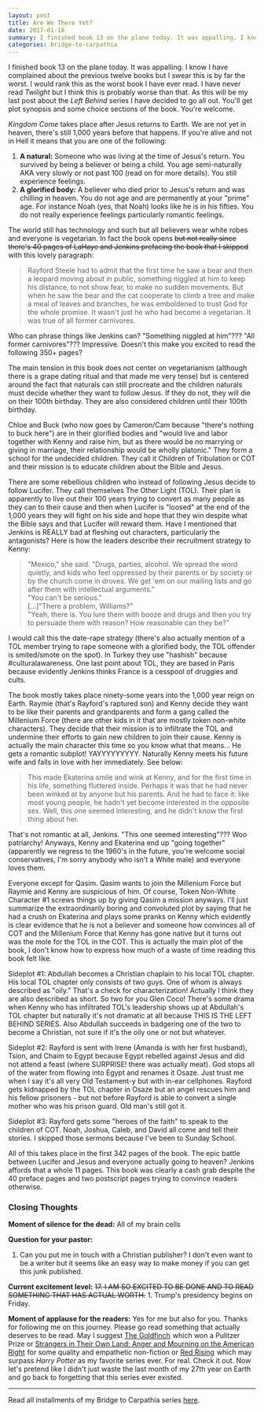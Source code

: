 ```yaml
---
layout: post
title: Are We There Yet?
date: 2017-01-18
summary: I finished book 13 on the plane today. It was appalling. I know I have complained about the previous twelve books but I swear this is by far the worst. I would rank this as the worst book I have ever read...
categories: bridge-to-carpathia
---
```

I finished book 13 on the plane today. It was appalling. I know I have complained about the previous twelve books but I swear this is by far the worst. I would rank this as the worst book I have ever read. I have never read <em>Twilight</em> but I think this is probably worse than that. As this will be my last post about the <em>Left Behind</em> series I have decided to go all out. You'll get plot synopsis and some choice sections of the book. You're welcome.

<em>Kingdom Come</em> takes place after Jesus returns to Earth. We are not yet in heaven, there's still 1,000 years before that happens. If you're alive and not in Hell it means that you are one of the following:
<ol>
<li><b>A natural:</b> Someone who was living at the time of Jesus's return. You survived by being a believer or being a child. You age semi-naturally AKA very slowly or not past 100 (read on for more details). You still experience feelings.</li>
<li><b>A glorified body:</b> A believer who died prior to Jesus's return and was chilling in heaven. You do not age and are permanently at your "prime" age. For instance Noah (yes, that Noah) looks like he is in his fifties. You do not really experience feelings particularly romantic feelings.</li></ol>

<p>The world still has technology and such but all believers wear white robes and everyone is vegetarian. In fact the book opens <strike>but not really since there's 40 pages of LaHaye and Jenkins prefacing the book that I skipped</strike> with this lovely paragraph:</p>
<blockquote>Rayford Steele had to admit that the first time he saw a bear and then a leopard moving about in public, something niggled at him to keep his distance, to not show fear, to make no sudden movements. But when he saw the bear and the cat cooperate to climb a tree and make a meal of leaves and branches, he was emboldened to trust God for the whole promise. It wasn't just he who had become a vegetarian. It was true of all former carnivores.</blockquote>
<p>Who can phrase things like Jenkins can? "Something niggled at him"??? "All former carnivores"??? Impressive. Doesn't this make you excited to read the following 350+ pages?</p>

<p>The main tension in this book does not center on vegetarianism (although there is a grape dating ritual and that made me very tense) but is centered around the fact that naturals can still procreate and the children naturals must decide whether they want to follow Jesus. If they do not, they will die on their 100th birthday. They are also considered children until their 100th birthday.</p>

<p>Chloe and Buck (who now goes by Cameron/Cam because "there's nothing to buck here") are in their glorified bodies and "would live and labor together with Kenny and raise him, but as there would be no marrying or giving in marriage, their relationship would be wholly platonic." They form a school for the undecided children. They call it Children of Tribulation or COT and their mission is to educate children about the Bible and Jesus.</p>

<p>There are some rebellious children who instead of following Jesus decide to follow Lucifer. They call themselves The Other Light (TOL). Their plan is apparently to live out their 100 years trying to convert as many people as they can to their cause and then when Lucifer is "loosed" at the end of the 1,000 years they will fight on his side and hope that they win despite what the Bible says and that Lucifer will reward them. Have I mentioned that Jenkins is REALLY bad at fleshing out characters, particularly the antagonists? Here is how the leaders describe their recruitment strategy to Kenny:</p>
<blockquote>"Mexico," she said. "Drugs, parties, alcohol. We spread the word quietly, and kids who feel oppressed by their parents or by society or by the church come in droves. We get 'em on our mailing lists and go after them with intellectual arguments."
<br>"You can't be serious."
<br>[...]"There a problem, Williams?"
<br>"Yeah, there is. You lure them with booze and drugs and then you try to persuade them with reason? How reasonable can they be?"</blockquote>
<p>I would call this the date-rape strategy (there's also actually mention of a TOL member trying to rape someone with a glorified body, the TOL offender is smited/smote on the spot). In Turkey they use "hashish" because #culturalawareness. One last point about TOL, they are based in Paris because evidently Jenkins thinks France is a cesspool of druggies and cults.</p>

<p>The book mostly takes place ninety-some years into the 1,000 year reign on Earth. Raymie (that's Rayford's raptured son) and Kenny decide they want to be like their parents and grandparents and form a gang called the Millenium Force (there are other kids in it that are mostly token non-white characters). They decide that their mission is to infiltrate the TOL and undermine their efforts to gain new children to join their cause. Kenny is actually the main character this time so you know what that means... He gets a romantic subplot! YAYYYYYYYYY. Naturally Kenny meets his future wife and falls in love with her immediately. See below:</p>
<blockquote>This made Ekaterina smile and wink at Kenny, and for the first time in his life, something fluttered inside. Perhaps it was that he had never been winked at by anyone but his parents. And he had to face it: like most young people, he hadn't yet become interested in the opposite sex. Well, this one seemed interesting, and he didn't know the first thing about her.</blockquote>
<p>That's not romantic at all, Jenkins. "This one seemed interesting"??? Woo patriarchy! Anyways, Kenny and Ekaterina end up "going together" (apparently we regress to the 1960's in the future, you're welcome social conservatives, I'm sorry anybody who isn't a White male) and everyone loves them.</p>

<p>Everyone except for Qasim. Qasim wants to join the Millenium Force but Raymie and Kenny are suspicious of him. Of course, Token Non-White Character #1 screws things up by giving Qasim a mission anyways. I'll just summarize the extraordinarily boring and convoluted plot by saying that he had a crush on Ekaterina and plays some pranks on Kenny which evidently is clear evidence that he is not a believer and someone how convinces all of COT and the Millenium Force that Kenny has gone native but it turns out was the mole for the TOL in the COT. This is actually the main plot of the book, I don't know how to express how much of a waste of time reading this book felt like.</p>

<p>Sideplot #1: Abdullah becomes a Christian chaplain to his local TOL chapter. His local TOL chapter only consists of two guys. One of whom is always described as "oily." That's a check for characterization! Actually I think they are also described as short. So two for you Glen Coco! There's some drama when Kenny who has infiltrated TOL's leadership shows up at Abdullah's TOL chapter but naturally it's not dramatic at all because THIS IS THE LEFT BEHIND SERIES. Also Abdullah succeeds in badgering one of the two to become a Christian, not sure if it's the oily one or not but whatever.</p>

<p>Sideplot #2: Rayford is sent with Irene (Amanda is with her first husband), Tsion, and Chaim to Egypt because Egypt rebelled against Jesus and did not attend a feast (where SURPRISE! there was actually meat). God stops all of the water from flowing into Egypt and renames it Osaze. Just trust me when I say it's all very Old Testament-y but with in-ear cellphones. Rayford gets kidnapped by the TOL chapter in Osaze but an angel rescues him and his fellow prisoners - but not before Rayford is able to convert a single mother who was his prison guard. Old man's still got it.</p>

<p>Sideplot #3: Rayford gets some "heroes of the faith" to speak to the children of COT. Noah, Joshua, Caleb, and David all come and tell their stories. I skipped those sermons because I've been to Sunday School.</p>

<p>All of this takes place in the first 342 pages of the book. The epic battle between Lucifer and Jesus and everyone actually going to heaven? Jenkins affords that a whole 11 pages. This book was clearly a cash grab despite the 40 preface pages and two postscript pages trying to convince readers otherwise.</p>

<h3>Closing Thoughts</h3>

<p><b>Moment of silence for the dead:</b> All of my brain cells</p>

<b>Question for your pastor:</b>
<ol>
<li>Can you put me in touch with a Christian publisher? I don't even want to be a writer but it seems like an easy way to make money if you can get this junk published.</li>
</ol>

<p><b>Current excitement level:</b> <strike>17. I AM SO EXCITED TO BE DONE AND TO READ SOMETHING THAT HAS ACTUAL WORTH.</strike> 1. Trump's presidency begins on Friday.</p>

<p><b>Moment of applause for the readers:</b> Yes for me but also for you. Thanks for following me on this journey. Please go read something that actually deserves to be read. May I suggest <a target="_blank" href="https://www.amazon.com/gp/product/0316055441/ref=as_li_tl?ie=UTF8&camp=1789&creative=9325&creativeASIN=0316055441&linkCode=as2&tag=hsuchro-20&linkId=468c369d3d9be01df745af1a15908045">The Goldfinch</a><img src="//ir-na.amazon-adsystem.com/e/ir?t=hsuchro-20&l=am2&o=1&a=0316055441" width="1" height="1" border="0" alt="" style="border:none !important; margin:0px !important;" /> which won a Pulitzer Prize or <a target="_blank" href="https://www.amazon.com/gp/product/1620972255/ref=as_li_tl?ie=UTF8&camp=1789&creative=9325&creativeASIN=1620972255&linkCode=as2&tag=hsuchro-20&linkId=1c5d064944725f5ce438bd81570d33c5">Strangers in Their Own Land: Anger and Mourning on the American Right</a><img src="//ir-na.amazon-adsystem.com/e/ir?t=hsuchro-20&l=am2&o=1&a=1620972255" width="1" height="1" border="0" alt="" style="border:none !important; margin:0px !important;" /> for some quality and empathetic non-fiction or <a target="_blank" href="https://www.amazon.com/gp/product/034553980X/ref=as_li_tl?ie=UTF8&camp=1789&creative=9325&creativeASIN=034553980X&linkCode=as2&tag=hsuchro-20&linkId=edcb469f3fbe3e9a64f2309dc2deac3d">Red Rising</a><img src="//ir-na.amazon-adsystem.com/e/ir?t=hsuchro-20&l=am2&o=1&a=034553980X" width="1" height="1" border="0" alt="" style="border:none !important; margin:0px !important;" /> which may surpass <em>Harry Potter</em> as my favorite series ever. For real. Check it out. Now let's pretend like I didn't just waste the last month of my 27th year on Earth and go back to forgetting that this series ever existed.</p>
<hr>
Read all installments of my Bridge to Carpathia series <a href="https://hsureads.github.io/category/bridge-to-carpathia/">here</a>.
